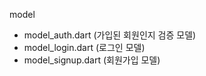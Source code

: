 model
 - model_auth.dart (가입된 회원인지 검증 모델)
 - model_login.dart (로그인 모델)
 - model_signup.dart (회원가입 모델)

